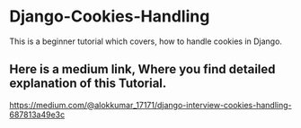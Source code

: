 # Django-Cookies-Handling
This is a beginner tutorial which covers, how to handle cookies in Django.

## Here is a medium link, Where you find detailed explanation of this Tutorial.
https://medium.com/@alokkumar_17171/django-interview-cookies-handling-687813a49e3c
